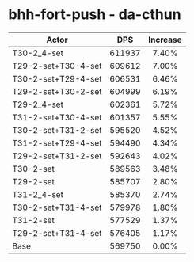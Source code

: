 # bhh-fort-push - da-cthun
| Actor | DPS | Increase |
|---|:---:|:---:|
|T30-2_4-set|611937|7.40%|
|T29-2-set+T30-4-set|609612|7.00%|
|T30-2-set+T29-4-set|606531|6.46%|
|T29-2-set+T30-2-set|604999|6.19%|
|T29-2_4-set|602361|5.72%|
|T31-2-set+T30-4-set|601357|5.55%|
|T30-2-set+T31-2-set|595520|4.52%|
|T31-2-set+T29-4-set|594490|4.34%|
|T29-2-set+T31-2-set|592643|4.02%|
|T30-2-set|589563|3.48%|
|T29-2-set|585707|2.80%|
|T31-2_4-set|585370|2.74%|
|T30-2-set+T31-4-set|579978|1.80%|
|T31-2-set|577529|1.37%|
|T29-2-set+T31-4-set|576405|1.17%|
|Base|569750|0.00%|
